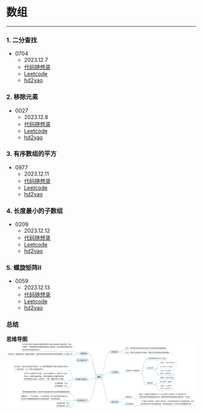 # 数组

---

### 1. 二分查找
+ 0704
  + 2023.12.7 
  + [代码随想录](https://www.programmercarl.com/0704.%E4%BA%8C%E5%88%86%E6%9F%A5%E6%89%BE.html#%E7%AE%97%E6%B3%95%E5%85%AC%E5%BC%80%E8%AF%BE) 
  + [Leetcode](https://leetcode.cn/problems/binary-search/description/) 
  + [hd2yao](https://github.com/hd2yao/leetcode/tree/master/array/0704.Binary-Search)

### 2. 移除元素
+ 0027
  + 2023.12.8 
  + [代码随想录](https://www.programmercarl.com/0027.%E7%A7%BB%E9%99%A4%E5%85%83%E7%B4%A0.html#%E6%80%9D%E8%B7%AF)
  + [Leetcode](https://leetcode.cn/problems/remove-element/)
  + [hd2yao](https://github.com/hd2yao/leetcode/tree/master/array/0027.Remove-Element)

### 3. 有序数组的平方
+ 0977
  + 2023.12.11
  + [代码随想录](https://www.programmercarl.com/0977.%E6%9C%89%E5%BA%8F%E6%95%B0%E7%BB%84%E7%9A%84%E5%B9%B3%E6%96%B9.html#%E7%AE%97%E6%B3%95%E5%85%AC%E5%BC%80%E8%AF%BE)
  + [Leetcode](https://leetcode.cn/problems/squares-of-a-sorted-array/)
  + [hd2yao](https://github.com/hd2yao/leetcode/tree/master/array/0977.Squares-of-a-Sorted-Array)

### 4. 长度最小的子数组
+ 0209
  + 2023.12.12
  + [代码随想录](https://www.programmercarl.com/0209.%E9%95%BF%E5%BA%A6%E6%9C%80%E5%B0%8F%E7%9A%84%E5%AD%90%E6%95%B0%E7%BB%84.html#%E7%AE%97%E6%B3%95%E5%85%AC%E5%BC%80%E8%AF%BE)
  + [Leetcode](https://leetcode.cn/problems/minimum-size-subarray-sum/)
  + [hd2yao](https://github.com/hd2yao/leetcode/tree/master/array/0209.Minimum-Size-Subarray-Sum)

### 5. 螺旋矩阵II
+ 0059
  + 2023.12.13
  + [代码随想录](https://www.programmercarl.com/0059.%E8%9E%BA%E6%97%8B%E7%9F%A9%E9%98%B5II.html#%E7%AE%97%E6%B3%95%E5%85%AC%E5%BC%80%E8%AF%BE)
  + [Leetcode](https://leetcode.cn/problems/spiral-matrix-ii/)
  + [hd2yao](https://github.com/hd2yao/leetcode/tree/master/array/0059.Spiral-Matrix-II)

### 总结
**思维导图**
![思维导图](array_mind.jpeg)
